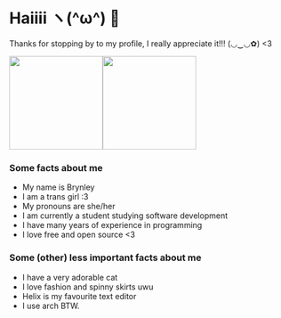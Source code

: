 # Haiiii ヽ(^ω^) 👋
Thanks for stopping by to my profile, I really appreciate it!!! (◡‿◡✿) <3


<a href="https://github.com/anuraghazra/github-readme-stats"><img align="center" style="height: 12em" src="https://github-readme-stats.vercel.app/api?username=brynblack&show_icons=true&theme=dark" /></a><a href="https://github.com/anuraghazra/github-readme-stats"><img align="center" style="height: 12em" src="https://github-readme-stats.vercel.app/api/top-langs/?username=brynblack&langs_count=10&layout=compact&theme=dark" /></a>


### Some facts about me
- My name is Brynley
- I am a trans girl :3
- My pronouns are she/her
- I am currently a student studying software development
- I have many years of experience in programming
- I love free and open source <3

### Some (other) less important facts about me
- I have a very adorable cat
- I love fashion and spinny skirts uwu
- Helix is my favourite text editor
- I use arch BTW.
